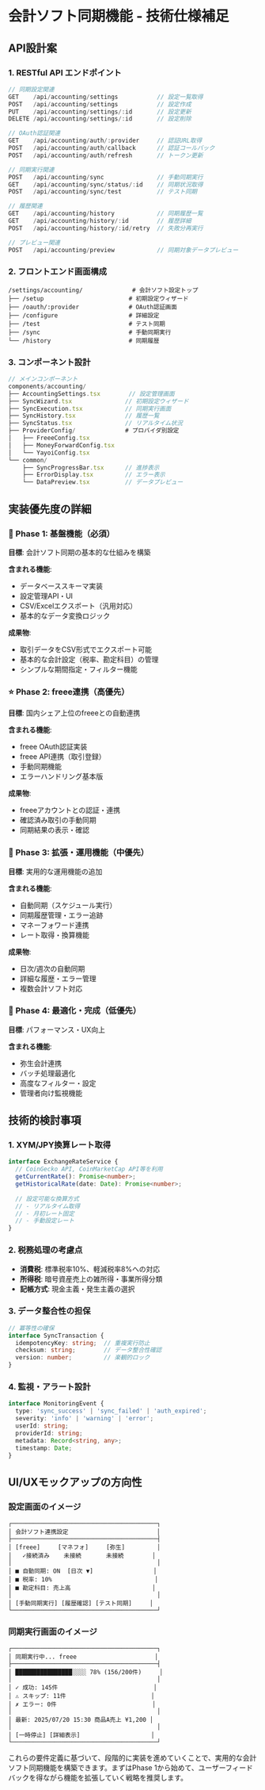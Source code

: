 # 会計ソフト同期機能 - 技術仕様補足

## API設計案

### 1. RESTful API エンドポイント

```typescript
// 同期設定関連
GET    /api/accounting/settings           // 設定一覧取得
POST   /api/accounting/settings           // 設定作成
PUT    /api/accounting/settings/:id       // 設定更新
DELETE /api/accounting/settings/:id       // 設定削除

// OAuth認証関連
GET    /api/accounting/auth/:provider     // 認証URL取得
POST   /api/accounting/auth/callback      // 認証コールバック
POST   /api/accounting/auth/refresh       // トークン更新

// 同期実行関連
POST   /api/accounting/sync               // 手動同期実行
GET    /api/accounting/sync/status/:id    // 同期状況取得
POST   /api/accounting/sync/test          // テスト同期

// 履歴関連
GET    /api/accounting/history            // 同期履歴一覧
GET    /api/accounting/history/:id        // 履歴詳細
POST   /api/accounting/history/:id/retry  // 失敗分再実行

// プレビュー関連
POST   /api/accounting/preview            // 同期対象データプレビュー
```

### 2. フロントエンド画面構成

```
/settings/accounting/              # 会計ソフト設定トップ
├── /setup                        # 初期設定ウィザード
├── /oauth/:provider              # OAuth認証画面
├── /configure                    # 詳細設定
├── /test                         # テスト同期
├── /sync                         # 手動同期実行
└── /history                      # 同期履歴
```

### 3. コンポーネント設計

```typescript
// メインコンポーネント
components/accounting/
├── AccountingSettings.tsx        // 設定管理画面
├── SyncWizard.tsx               // 初期設定ウィザード
├── SyncExecution.tsx            // 同期実行画面
├── SyncHistory.tsx              // 履歴一覧
├── SyncStatus.tsx               // リアルタイム状況
├── ProviderConfig/              # プロバイダ別設定
│   ├── FreeeConfig.tsx
│   ├── MoneyForwardConfig.tsx
│   └── YayoiConfig.tsx
└── common/
    ├── SyncProgressBar.tsx      // 進捗表示
    ├── ErrorDisplay.tsx         // エラー表示
    └── DataPreview.tsx          // データプレビュー
```

## 実装優先度の詳細

### 🚀 Phase 1: 基盤機能（必須）
**目標**: 会計ソフト同期の基本的な仕組みを構築

**含まれる機能**:
- データベーススキーマ実装
- 設定管理API・UI
- CSV/Excelエクスポート（汎用対応）
- 基本的なデータ変換ロジック

**成果物**:
- 取引データをCSV形式でエクスポート可能
- 基本的な会計設定（税率、勘定科目）の管理
- シンプルな期間指定・フィルター機能

### ⭐ Phase 2: freee連携（高優先）
**目標**: 国内シェア上位のfreeeとの自動連携

**含まれる機能**:
- freee OAuth認証実装
- freee API連携（取引登録）
- 手動同期機能
- エラーハンドリング基本版

**成果物**:
- freeeアカウントとの認証・連携
- 確認済み取引の手動同期
- 同期結果の表示・確認

### 🔧 Phase 3: 拡張・運用機能（中優先）
**目標**: 実用的な運用機能の追加

**含まれる機能**:
- 自動同期（スケジュール実行）
- 同期履歴管理・エラー追跡
- マネーフォワード連携
- レート取得・換算機能

**成果物**:
- 日次/週次の自動同期
- 詳細な履歴・エラー管理
- 複数会計ソフト対応

### 🌟 Phase 4: 最適化・完成（低優先）
**目標**: パフォーマンス・UX向上

**含まれる機能**:
- 弥生会計連携
- バッチ処理最適化
- 高度なフィルター・設定
- 管理者向け監視機能

## 技術的検討事項

### 1. XYM/JPY換算レート取得
```typescript
interface ExchangeRateService {
  // CoinGecko API, CoinMarketCap API等を利用
  getCurrentRate(): Promise<number>;
  getHistoricalRate(date: Date): Promise<number>;
  
  // 設定可能な換算方式
  // - リアルタイム取得
  // - 月初レート固定
  // - 手動設定レート
}
```

### 2. 税務処理の考慮点
- **消費税**: 標準税率10%、軽減税率8%への対応
- **所得税**: 暗号資産売上の雑所得・事業所得分類
- **記帳方式**: 現金主義・発生主義の選択

### 3. データ整合性の担保
```typescript
// 冪等性の確保
interface SyncTransaction {
  idempotencyKey: string;  // 重複実行防止
  checksum: string;        // データ整合性確認
  version: number;         // 楽観的ロック
}
```

### 4. 監視・アラート設計
```typescript
interface MonitoringEvent {
  type: 'sync_success' | 'sync_failed' | 'auth_expired';
  severity: 'info' | 'warning' | 'error';
  userId: string;
  providerId: string;
  metadata: Record<string, any>;
  timestamp: Date;
}
```

## UI/UXモックアップの方向性

### 設定画面のイメージ
```
┌─────────────────────────────────────────┐
│ 会計ソフト連携設定                         │
├─────────────────────────────────────────┤
│ [freee]     [マネフォ]     [弥生]         │
│   ✓接続済み    未接続       未接続        │
│                                         │
│ ■ 自動同期: ON  [日次 ▼]                 │
│ ■ 税率: 10%                             │
│ ■ 勘定科目: 売上高                       │
│                                         │
│ [手動同期実行] [履歴確認] [テスト同期]     │
└─────────────────────────────────────────┘
```

### 同期実行画面のイメージ
```
┌─────────────────────────────────────────┐
│ 同期実行中... freee                      │
├─────────────────────────────────────────┤
│ ████████████████░░░░ 78% (156/200件)     │
│                                         │
│ ✓ 成功: 145件                           │
│ ⚠ スキップ: 11件                        │
│ ✗ エラー: 0件                           │
│                                         │
│ 最新: 2025/07/20 15:30 商品A売上 ¥1,200 │
│                                         │
│ [一時停止] [詳細表示]                    │
└─────────────────────────────────────────┘
```

これらの要件定義に基づいて、段階的に実装を進めていくことで、実用的な会計ソフト同期機能を構築できます。まずはPhase 1から始めて、ユーザーフィードバックを得ながら機能を拡張していく戦略を推奨します。
